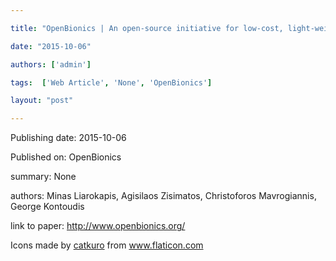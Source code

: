 ---
title: "OpenBionics | An open-source initiative for low-cost, light-weight, underactuated robot hands and prosthetic devices."
date: "2015-10-06"
authors: ['admin']
tags:  ['Web Article', 'None', 'OpenBionics']
layout: "post"
---
Publishing date: 2015-10-06

Published on: OpenBionics

summary: None

authors: Minas Liarokapis, Agisilaos Zisimatos, Christoforos Mavrogiannis, George Kontoudis

link to paper: http://www.openbionics.org/

Icons made by <a href="https://www.flaticon.com/free-icon/bookshelves_3576884" title="catkuro">catkuro</a> from <a href="https://www.flaticon.com/" title="Flaticon"> www.flaticon.com</a>